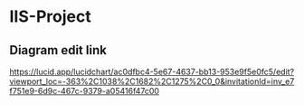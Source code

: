 # IIS-Project
## Diagram edit link
 https://lucid.app/lucidchart/ac0dfbc4-5e67-4637-bb13-953e9f5e0fc5/edit?viewport_loc=-363%2C1038%2C1682%2C1275%2C0_0&invitationId=inv_e7f751e9-6d9c-467c-9379-a05416f47c00
